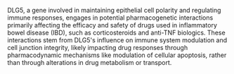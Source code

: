 DLG5, a gene involved in maintaining epithelial cell polarity and regulating immune responses, engages in potential pharmacogenetic interactions primarily affecting the efficacy and safety of drugs used in inflammatory bowel disease (IBD), such as corticosteroids and anti-TNF biologics. These interactions stem from DLG5's influence on immune system modulation and cell junction integrity, likely impacting drug responses through pharmacodynamic mechanisms like modulation of cellular apoptosis, rather than through alterations in drug metabolism or transport.